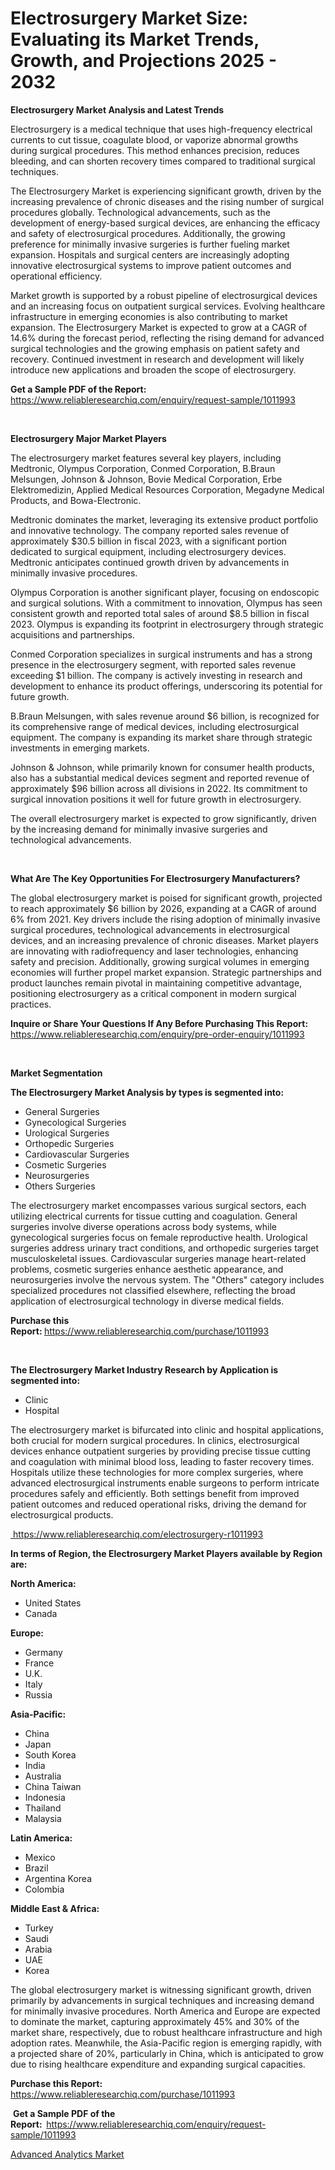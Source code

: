 <p><h1>Electrosurgery Market Size: Evaluating its Market Trends, Growth, and Projections 2025 - 2032</h1></p><p><strong>Electrosurgery Market Analysis and Latest Trends</strong></p>
<p><p>Electrosurgery is a medical technique that uses high-frequency electrical currents to cut tissue, coagulate blood, or vaporize abnormal growths during surgical procedures. This method enhances precision, reduces bleeding, and can shorten recovery times compared to traditional surgical techniques. </p><p>The Electrosurgery Market is experiencing significant growth, driven by the increasing prevalence of chronic diseases and the rising number of surgical procedures globally. Technological advancements, such as the development of energy-based surgical devices, are enhancing the efficacy and safety of electrosurgical procedures. Additionally, the growing preference for minimally invasive surgeries is further fueling market expansion. Hospitals and surgical centers are increasingly adopting innovative electrosurgical systems to improve patient outcomes and operational efficiency.</p><p>Market growth is supported by a robust pipeline of electrosurgical devices and an increasing focus on outpatient surgical services. Evolving healthcare infrastructure in emerging economies is also contributing to market expansion. The Electrosurgery Market is expected to grow at a CAGR of 14.6% during the forecast period, reflecting the rising demand for advanced surgical technologies and the growing emphasis on patient safety and recovery. Continued investment in research and development will likely introduce new applications and broaden the scope of electrosurgery.</p></p>
<p><strong>Get a Sample PDF of the Report:&nbsp;</strong> <a href="https://www.reliableresearchiq.com/enquiry/request-sample/1011993?utm_campaign=2732&utm_medium=2&utm_source=Github&utm_content=ia&utm_term=06032025&utm_id=electrosurgery">https://www.reliableresearchiq.com/enquiry/request-sample/1011993</a></p>
<p>&nbsp;</p>
<p><strong>Electrosurgery Major Market Players</strong></p>
<p><p>The electrosurgery market features several key players, including Medtronic, Olympus Corporation, Conmed Corporation, B.Braun Melsungen, Johnson & Johnson, Bovie Medical Corporation, Erbe Elektromedizin, Applied Medical Resources Corporation, Megadyne Medical Products, and Bowa-Electronic. </p><p>Medtronic dominates the market, leveraging its extensive product portfolio and innovative technology. The company reported sales revenue of approximately $30.5 billion in fiscal 2023, with a significant portion dedicated to surgical equipment, including electrosurgery devices. Medtronic anticipates continued growth driven by advancements in minimally invasive procedures.</p><p>Olympus Corporation is another significant player, focusing on endoscopic and surgical solutions. With a commitment to innovation, Olympus has seen consistent growth and reported total sales of around $8.5 billion in fiscal 2023. Olympus is expanding its footprint in electrosurgery through strategic acquisitions and partnerships.</p><p>Conmed Corporation specializes in surgical instruments and has a strong presence in the electrosurgery segment, with reported sales revenue exceeding $1 billion. The company is actively investing in research and development to enhance its product offerings, underscoring its potential for future growth.</p><p>B.Braun Melsungen, with sales revenue around $6 billion, is recognized for its comprehensive range of medical devices, including electrosurgical equipment. The company is expanding its market share through strategic investments in emerging markets.</p><p>Johnson & Johnson, while primarily known for consumer health products, also has a substantial medical devices segment and reported revenue of approximately $96 billion across all divisions in 2022. Its commitment to surgical innovation positions it well for future growth in electrosurgery.</p><p>The overall electrosurgery market is expected to grow significantly, driven by the increasing demand for minimally invasive surgeries and technological advancements.</p></p>
<p>&nbsp;</p>
<p><strong>What Are The Key Opportunities For Electrosurgery Manufacturers?</strong></p>
<p><p>The global electrosurgery market is poised for significant growth, projected to reach approximately $6 billion by 2026, expanding at a CAGR of around 6% from 2021. Key drivers include the rising adoption of minimally invasive surgical procedures, technological advancements in electrosurgical devices, and an increasing prevalence of chronic diseases. Market players are innovating with radiofrequency and laser technologies, enhancing safety and precision. Additionally, growing surgical volumes in emerging economies will further propel market expansion. Strategic partnerships and product launches remain pivotal in maintaining competitive advantage, positioning electrosurgery as a critical component in modern surgical practices.</p></p>
<p><strong>Inquire or Share Your Questions If Any Before Purchasing This Report:</strong> <a href="https://www.reliableresearchiq.com/enquiry/pre-order-enquiry/1011993?utm_campaign=2732&utm_medium=2&utm_source=Github&utm_content=ia&utm_term=06032025&utm_id=electrosurgery">https://www.reliableresearchiq.com/enquiry/pre-order-enquiry/1011993</a></p>
<p>&nbsp;</p>
<p><strong>Market Segmentation</strong></p>
<p><strong>The Electrosurgery Market Analysis by types is segmented into:</strong></p>
<p><ul><li>General Surgeries</li><li>Gynecological Surgeries</li><li>Urological Surgeries</li><li>Orthopedic Surgeries</li><li>Cardiovascular Surgeries</li><li>Cosmetic Surgeries</li><li>Neurosurgeries</li><li>Others Surgeries</li></ul></p>
<p><p>The electrosurgery market encompasses various surgical sectors, each utilizing electrical currents for tissue cutting and coagulation. General surgeries involve diverse operations across body systems, while gynecological surgeries focus on female reproductive health. Urological surgeries address urinary tract conditions, and orthopedic surgeries target musculoskeletal issues. Cardiovascular surgeries manage heart-related problems, cosmetic surgeries enhance aesthetic appearance, and neurosurgeries involve the nervous system. The "Others" category includes specialized procedures not classified elsewhere, reflecting the broad application of electrosurgical technology in diverse medical fields.</p></p>
<p><strong>Purchase this Report:&nbsp;</strong><a href="https://www.reliableresearchiq.com/purchase/1011993?utm_campaign=2732&utm_medium=2&utm_source=Github&utm_content=ia&utm_term=06032025&utm_id=electrosurgery">https://www.reliableresearchiq.com/purchase/1011993</a></p>
<p>&nbsp;</p>
<p><strong>The Electrosurgery Market Industry Research by Application is segmented into:</strong></p>
<p><ul><li>Clinic</li><li>Hospital</li></ul></p>
<p><p>The electrosurgery market is bifurcated into clinic and hospital applications, both crucial for modern surgical procedures. In clinics, electrosurgical devices enhance outpatient surgeries by providing precise tissue cutting and coagulation with minimal blood loss, leading to faster recovery times. Hospitals utilize these technologies for more complex surgeries, where advanced electrosurgical instruments enable surgeons to perform intricate procedures safely and efficiently. Both settings benefit from improved patient outcomes and reduced operational risks, driving the demand for electrosurgical products.</p></p>
<p><a href="https://www.reliableresearchiq.com/electrosurgery-r1011993?utm_campaign=2732&utm_medium=2&utm_source=Github&utm_content=ia&utm_term=06032025&utm_id=electrosurgery">&nbsp;https://www.reliableresearchiq.com/electrosurgery-r1011993</a></p>
<p><strong>In terms of Region, the Electrosurgery Market Players available by Region are:</strong></p>
<p>
    <p> <strong> North America: </strong>
        <ul>
            <li>United States</li>
            <li>Canada</li>
        </ul>
        </p> 
    <p> <strong> Europe: </strong>
        <ul>
            <li>Germany</li>
            <li>France</li>
            <li>U.K.</li>
            <li>Italy</li>
            <li>Russia</li>
        </ul>
        </p> 
    <p> <strong> Asia-Pacific: </strong>
        <ul>
            <li>China</li>
            <li>Japan</li>
            <li>South Korea</li>
            <li>India</li>
            <li>Australia</li>
            <li>China Taiwan</li>
            <li>Indonesia</li>
            <li>Thailand</li>
            <li>Malaysia</li>
        </ul>
        </p> 
    <p> <strong> Latin America: </strong>
        <ul>
            <li>Mexico</li>
            <li>Brazil</li>
            <li>Argentina Korea</li>
            <li>Colombia</li>
        </ul>
        </p> 
    <p> <strong> Middle East & Africa: </strong>
        <ul>
            <li>Turkey</li>
            <li>Saudi</li>
            <li>Arabia</li>
            <li>UAE</li>
            <li>Korea</li>
        </ul>
    </p>
    </p>
<p><p>The global electrosurgery market is witnessing significant growth, driven primarily by advancements in surgical techniques and increasing demand for minimally invasive procedures. North America and Europe are expected to dominate the market, capturing approximately 45% and 30% of the market share, respectively, due to robust healthcare infrastructure and high adoption rates. Meanwhile, the Asia-Pacific region is emerging rapidly, with a projected share of 20%, particularly in China, which is anticipated to grow due to rising healthcare expenditure and expanding surgical capacities.</p></p>
<p><strong>Purchase this Report: </strong><a href="https://www.reliableresearchiq.com/purchase/1011993?utm_campaign=2732&utm_medium=2&utm_source=Github&utm_content=ia&utm_term=06032025&utm_id=electrosurgery">https://www.reliableresearchiq.com/purchase/1011993</a></p>
<p>&nbsp;<strong>Get a Sample PDF of the Report:&nbsp;&nbsp;</strong><a href="https://www.reliableresearchiq.com/enquiry/request-sample/1011993?utm_campaign=2732&utm_medium=2&utm_source=Github&utm_content=ia&utm_term=06032025&utm_id=electrosurgery">https://www.reliableresearchiq.com/enquiry/request-sample/1011993</a></p>
<p><strong></strong></p>
<p><p><a href="https://github.com/sungbruington660/Market-Research-Report-List-1/blob/main/advanced-analytics-market.md?utm_campaign=2732&utm_medium=2&utm_source=Github&utm_content=ia&utm_term=06032025&utm_id=electrosurgery">Advanced Analytics Market</a></p></p>